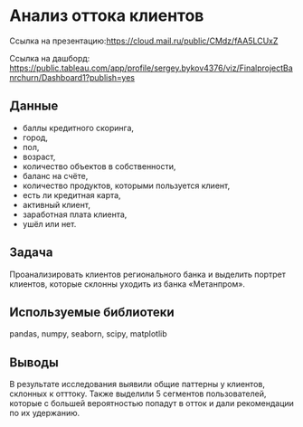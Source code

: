 # Анализ оттока клиентов
Ссылка на презентацию:https://cloud.mail.ru/public/CMdz/fAA5LCUxZ
 
Ссылка на дашборд: https://public.tableau.com/app/profile/sergey.bykov4376/viz/FinalprojectBanrchurn/Dashboard1?publish=yes
## Данные
- баллы кредитного скоринга,
- город,
- пол,
- возраст,
- количество объектов в собственности,
- баланс на счёте,
- количество продуктов, которыми пользуется клиент,
- есть ли кредитная карта,
- активный клиент,
- заработная плата клиента,
- ушёл или нет.

## Задача
Проанализировать клиентов регионального банка и выделить портрет клиентов, которые склонны уходить из банка «Метанпром».

## Используемые библиотеки
pandas, numpy, seaborn, scipy, matplotlib

## Выводы
В результате исследования выявили общие паттерны у клиентов, склонных к отттоку. Также выделили 5 сегментов пользователей, которые с большей вероятностью попадут в отток и дали рекомендации по их удержанию.
